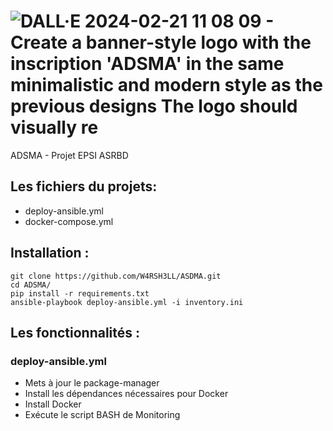 
# ![DALL·E 2024-02-21 11 08 09 - Create a banner-style logo with the inscription 'ADSMA' in the same minimalistic and modern style as the previous designs  The logo should visually re](https://github.com/W4RSH3LL/ASDMA/assets/129652925/4c3a8a97-4eac-4e72-92bc-89da3c2313d9)
ADSMA - Projet EPSI ASRBD
## Les fichiers du projets:
- deploy-ansible.yml
- docker-compose.yml

## Installation :
```
git clone https://github.com/W4RSH3LL/ASDMA.git
cd ADSMA/
pip install -r requirements.txt
ansible-playbook deploy-ansible.yml -i inventory.ini
```
## Les fonctionnalités :
### deploy-ansible.yml
- Mets à jour le package-manager
- Install les dépendances nécessaires pour Docker
- Install Docker
- Exécute le script BASH de Monitoring
